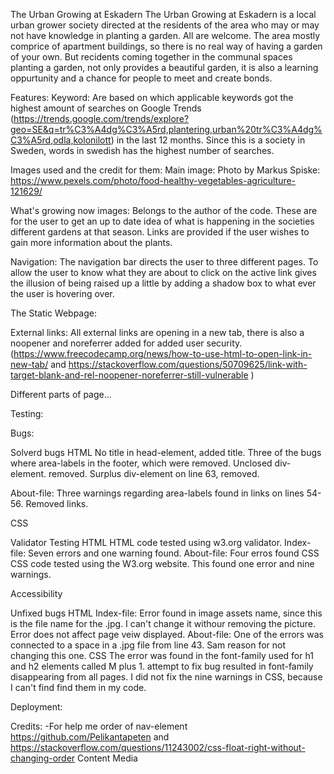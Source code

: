 The Urban Growing at Eskadern
The Urban Growing at Eskadern is a local urban grower society directed at the residents of the area who may or may not have knowledge in planting a garden. All are welcome.
The area mostly comprice of apartment buildings, so there is no real way of having a garden of your own. But recidents coming together in the communal spaces planting a garden, not only provides a beautiful garden, it is also a learning oppurtunity and a chance for people to meet and create bonds.

Features:
Keyword: Are based on which applicable keywords got the highest amount of searches on Google Trends (https://trends.google.com/trends/explore?geo=SE&q=tr%C3%A4dg%C3%A5rd,plantering,urban%20tr%C3%A4dg%C3%A5rd,odla,kolonilott) in the last 12 months. Since this is a society in Sweden, words in swedish has the highest number of searches.

Images used and the credit for them:
Main image: 
Photo by Markus Spiske: https://www.pexels.com/photo/food-healthy-vegetables-agriculture-121629/

What's growing now images:
Belongs to the author of the code. These are for the user to get an up to date idea of what is happening in the societies different gardens at that season. Links are provided if the user wishes to gain more information about the plants.

Navigation:
The navigation bar directs the user to three different pages. To allow the user to know what they are about to click on the active link gives the illusion of being raised up a little by adding a shadow box to what ever the user is hovering over.

The Static Webpage:

External links:
All external links are opening in a new tab, there is also a noopener and noreferrer added for added user security. (https://www.freecodecamp.org/news/how-to-use-html-to-open-link-in-new-tab/ and https://stackoverflow.com/questions/50709625/link-with-target-blank-and-rel-noopener-noreferrer-still-vulnerable )

Different parts of page...

Testing:

Bugs:

Solverd bugs
HTML
No title in head-element, added title.
Three of the bugs where area-labels in the footer, which were removed.
Unclosed div-element. removed.
Surplus div-element on line 63, removed.

About-file:
Three warnings regarding area-labels found in links on lines 54-56. Removed links.

CSS


Validator Testing
HTML
HTML code tested using w3.org validator. 
Index-file:
Seven errors and one warning found.
About-file:
Four erros found
CSS
CSS code tested using the W3.org website.
This found one error and nine warnings.

Accessibility

Unfixed bugs
HTML
Index-file:
Error found in image assets name, since this is the file name for the .jpg. I can't change it withour removing the picture. Error does not affect page veiw displayed.
About-file:
One of the errors was connected to a space in a .jpg file from line 43. Sam reason for not changing this one.
CSS
The error was found in the font-family used for h1 and h2 elements called M plus 1. attempt to fix bug resulted in font-family disappearing from all pages.
I did not fix the nine warnings in CSS, because I can't find find them in my code.

Deployment:

Credits:
-For help me order of nav-element https://github.com/Pelikantapeten and https://stackoverflow.com/questions/11243002/css-float-right-without-changing-order 
Content
Media
